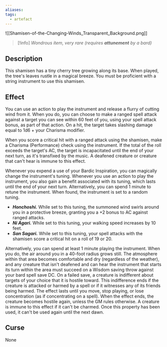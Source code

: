```yaml
---
aliases: 
tags:
  - artefact
---
```

![[Shamisen-of-the-Changing-Winds_Transparent_Background.png]]
>[!info]
>_Wondrous item, very rare (requires **attunement** by a bard)_
## Description
This shamisen has a tiny cherry tree growing along its base. When played, the tree's leaves rustle in a magical breeze. You must be proficient with a string instrument to use this shamisen.
## Effect
You can use an action to play the instrument and release a flurry of cutting wind from it. When you do, you can choose to make a ranged spell attack against a target you can see within 60 feet of you, using your spell attack bonus, as part of that action. On a hit, the target takes slashing damage equal to 1d6 + your Charisma modifier.

When you score a critical hit with a ranged attack using the shamisen, make a Charisma (Performance) check using the instrument. If the total of the roll exceeds the target's AC, the target is incapacitated until the end of your next turn, as it's transfixed by the music. A deafened creature or creature that can't hear is immune to this effect.

Whenever you expend a use of your Bardic Inspiration, you can magically change the instrument's tuning. Whenever you use an action to play the instrument, you also gain a benefit associated with its tuning, which lasts until the end of your next turn. Alternatively, you can spend 1 minute to retune the instrument. When found, the instrument is set to a random tuning.
- _**Honchoshi.**_ While set to this tuning, the summoned wind swirls around you in a protective breeze, granting you a +2 bonus to AC against ranged attacks.
- _**Ni Agari.**_ While set to this tuning, your walking speed increases by 10 feet.
- _**San Sagari.**_ While set to this tuning, your spell attacks with the shamisen score a critical hit on a roll of 19 or 20.

Alternatively, you can spend at least 1 minute playing the instrument. When you do, the air around you in a 40-foot radius grows still. The atmosphere within that area becomes comfortable and dry (regardless of the weather), and any creature that isn't deafened and can hear the instrument that starts its turn within the area must succeed on a Wisdom saving throw against your bard spell save DC. On a failed save, a creature is indifferent about targets of your choice that it is hostile toward. This indifference ends if the creature is attacked or harmed by a spell or if it witnesses any of its friends being harmed. The effect lasts until you move, stop playing, or lose concentration (as if concentrating on a spell). When the effect ends, the creature becomes hostile again, unless the GM rules otherwise. A creature is immune to this effect if it can't be charmed. Once this property has been used, it can't be used again until the next dawn.
## Curse
None

